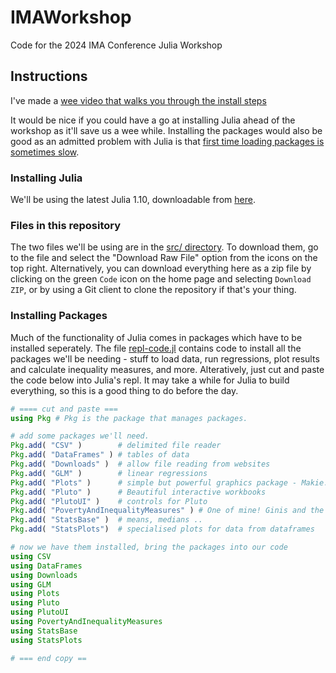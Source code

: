 # IMAWorkshop

Code for the 2024 IMA Conference Julia Workshop

## Instructions

I've made a [wee video that walks you through the install steps](https://virtual-worlds.scot/imaworkshop/ima-julia-intro.mp4) 

It would be nice if you could have a go at installing Julia ahead of the workshop as it'll save us a wee while. Installing the packages would also be good as an admitted problem with Julia is that [first time loading packages is sometimes slow](https://discourse.julialang.org/t/taking-ttfx-seriously-can-we-make-common-packages-faster-to-load-and-use/74949?page=2).

### Installing Julia

We'll be using the latest Julia 1.10, downloadable from [here](https://julialang.org/downloads/).

### Files in this repository

The two files we'll be using are in the [src/ directory](https://github.com/grahamstark/IMAWorkshop/tree/main/src). To download them, go to the file and select the "Download Raw File" option from the icons on the top right. Alternatively, you can download everything here as a zip file by clicking on the green `Code` icon on the home page and selecting `Download ZIP`, or by using a Git client to clone the repository if that's your thing.

### Installing Packages

Much of the functionality of Julia comes in packages which have to be installed seperately. The file [repl-code.jl](https://github.com/grahamstark/IMAWorkshop/blob/main/src/repl-code.jl) contains code to install all the packages we'll be needing - stuff to load data, run regressions, plot results and calculate inequality measures, and more. Alteratively, just cut and paste the code below into Julia's repl. It may take a while for Julia to build everything, so this is a good thing to do before the day.

```julia 
# ==== cut and paste === 
using Pkg # Pkg is the package that manages packages.

# add some packages we'll need.
Pkg.add( "CSV" )        # delimited file reader
Pkg.add( "DataFrames" ) # tables of data
Pkg.add( "Downloads" )  # allow file reading from websites
Pkg.add( "GLM" )        # linear regressions
Pkg.add( "Plots" )      # simple but powerful graphics package - Makie.jl is an alternative
Pkg.add( "Pluto" )      # Beautiful interactive workbooks
Pkg.add( "PlutoUI" )    # controls for Pluto
Pkg.add( "PovertyAndInequalityMeasures" ) # One of mine! Ginis and the like 
Pkg.add( "StatsBase" )  # means, medians ..
Pkg.add( "StatsPlots")  # specialised plots for data from dataframes

# now we have them installed, bring the packages into our code 
using CSV
using DataFrames
using Downloads
using GLM
using Plots
using Pluto
using PlutoUI
using PovertyAndInequalityMeasures
using StatsBase
using StatsPlots

# === end copy == 
```
 
